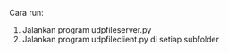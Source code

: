 Cara run:
1. Jalankan program udpfileserver.py
2. Jalankan program udpfileclient.py di setiap subfolder
